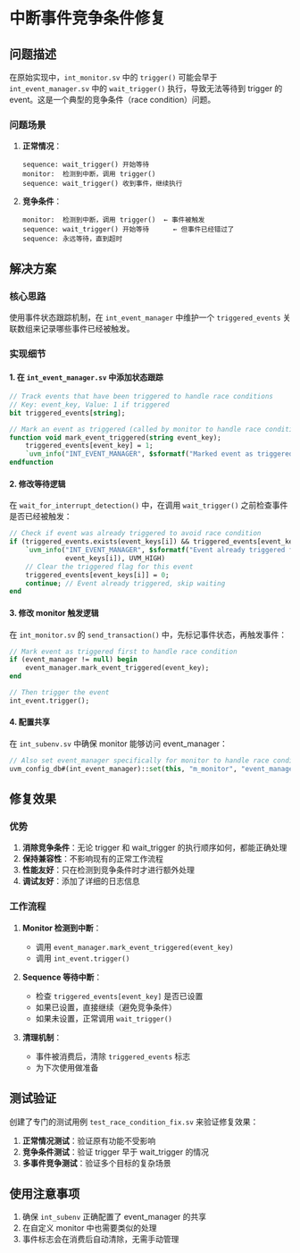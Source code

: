 # 中断事件竞争条件修复

## 问题描述

在原始实现中，`int_monitor.sv` 中的 `trigger()` 可能会早于 `int_event_manager.sv` 中的 `wait_trigger()` 执行，导致无法等待到 trigger 的 event。这是一个典型的竞争条件（race condition）问题。

### 问题场景

1. **正常情况**：
   ```
   sequence: wait_trigger() 开始等待
   monitor:  检测到中断，调用 trigger()
   sequence: wait_trigger() 收到事件，继续执行
   ```

2. **竞争条件**：
   ```
   monitor:  检测到中断，调用 trigger()  ← 事件被触发
   sequence: wait_trigger() 开始等待      ← 但事件已经错过了
   sequence: 永远等待，直到超时
   ```

## 解决方案

### 核心思路

使用事件状态跟踪机制，在 `int_event_manager` 中维护一个 `triggered_events` 关联数组来记录哪些事件已经被触发。

### 实现细节

#### 1. 在 `int_event_manager.sv` 中添加状态跟踪

```systemverilog
// Track events that have been triggered to handle race conditions
// Key: event_key, Value: 1 if triggered
bit triggered_events[string];

// Mark an event as triggered (called by monitor to handle race conditions)
function void mark_event_triggered(string event_key);
    triggered_events[event_key] = 1;
    `uvm_info("INT_EVENT_MANAGER", $sformatf("Marked event as triggered: %s", event_key), UVM_DEBUG)
endfunction
```

#### 2. 修改等待逻辑

在 `wait_for_interrupt_detection()` 中，在调用 `wait_trigger()` 之前检查事件是否已经被触发：

```systemverilog
// Check if event was already triggered to avoid race condition
if (triggered_events.exists(event_keys[i]) && triggered_events[event_keys[i]]) begin
    `uvm_info("INT_EVENT_MANAGER", $sformatf("Event already triggered for %s (race condition avoided)",
              event_keys[i]), UVM_HIGH)
    // Clear the triggered flag for this event
    triggered_events[event_keys[i]] = 0;
    continue; // Event already triggered, skip waiting
end
```

#### 3. 修改 monitor 触发逻辑

在 `int_monitor.sv` 的 `send_transaction()` 中，先标记事件状态，再触发事件：

```systemverilog
// Mark event as triggered first to handle race condition
if (event_manager != null) begin
    event_manager.mark_event_triggered(event_key);
end

// Then trigger the event
int_event.trigger();
```

#### 4. 配置共享

在 `int_subenv.sv` 中确保 monitor 能够访问 event_manager：

```systemverilog
// Also set event_manager specifically for monitor to handle race conditions
uvm_config_db#(int_event_manager)::set(this, "m_monitor", "event_manager", m_event_manager);
```

## 修复效果

### 优势

1. **消除竞争条件**：无论 trigger 和 wait_trigger 的执行顺序如何，都能正确处理
2. **保持兼容性**：不影响现有的正常工作流程
3. **性能友好**：只在检测到竞争条件时才进行额外处理
4. **调试友好**：添加了详细的日志信息

### 工作流程

1. **Monitor 检测到中断**：
   - 调用 `event_manager.mark_event_triggered(event_key)`
   - 调用 `int_event.trigger()`

2. **Sequence 等待中断**：
   - 检查 `triggered_events[event_key]` 是否已设置
   - 如果已设置，直接继续（避免竞争条件）
   - 如果未设置，正常调用 `wait_trigger()`

3. **清理机制**：
   - 事件被消费后，清除 `triggered_events` 标志
   - 为下次使用做准备

## 测试验证

创建了专门的测试用例 `test_race_condition_fix.sv` 来验证修复效果：

1. **正常情况测试**：验证原有功能不受影响
2. **竞争条件测试**：验证 trigger 早于 wait_trigger 的情况
3. **多事件竞争测试**：验证多个目标的复杂场景

## 使用注意事项

1. 确保 `int_subenv` 正确配置了 event_manager 的共享
2. 在自定义 monitor 中也需要类似的处理
3. 事件标志会在消费后自动清除，无需手动管理
